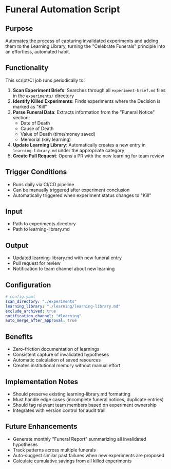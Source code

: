 # Funeral Automation Script

## Purpose

Automates the process of capturing invalidated experiments and adding them to the Learning Library, turning the "Celebrate Funerals" principle into an effortless, automated habit.

## Functionality

This script/CI job runs periodically to:

1. **Scan Experiment Briefs**: Searches through all `experiment-brief.md` files in the `experiments/` directory
2. **Identify Killed Experiments**: Finds experiments where the Decision is marked as "Kill"
3. **Parse Funeral Data**: Extracts information from the "Funeral Notice" section:
   - Date of Death
   - Cause of Death
   - Value of Death (time/money saved)
   - Memorial (key learning)
4. **Update Learning Library**: Automatically creates a new entry in `learning-library.md` under the appropriate category
5. **Create Pull Request**: Opens a PR with the new learning for team review

## Trigger Conditions

- Runs daily via CI/CD pipeline
- Can be manually triggered after experiment conclusion
- Automatically triggered when experiment status changes to "Kill"

## Input

- Path to experiments directory
- Path to learning-library.md

## Output

- Updated learning-library.md with new funeral entry
- Pull request for review
- Notification to team channel about new learning

## Configuration

```yaml
# config.yaml
scan_directory: "./experiments"
learning_library: "./learning/learning-library.md"
exclude_archived: true
notification_channel: "#learning"
auto_merge_after_approval: true
```

## Benefits

- Zero-friction documentation of learnings
- Consistent capture of invalidated hypotheses
- Automatic calculation of saved resources
- Creates institutional memory without manual effort

## Implementation Notes

- Should preserve existing learning-library.md formatting
- Must handle edge cases (incomplete funeral notices, duplicate entries)
- Should tag relevant team members based on experiment ownership
- Integrates with version control for audit trail

## Future Enhancements

- Generate monthly "Funeral Report" summarizing all invalidated hypotheses
- Track patterns across multiple funerals
- Auto-suggest similar past failures when new experiments are proposed
- Calculate cumulative savings from all killed experiments
